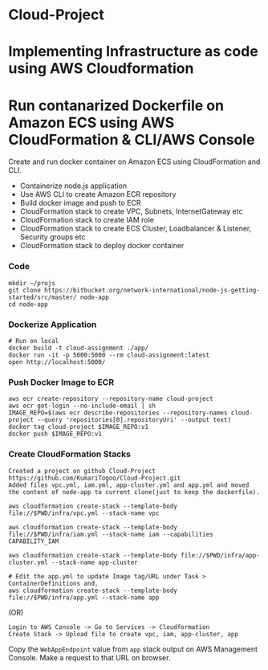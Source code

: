 # Cloud-Project

# Implementing Infrastructure as code using AWS Cloudformation
# Run contanarized Dockerfile on Amazon ECS using AWS CloudFormation & CLI/AWS Console

Create and run docker container on Amazon ECS using CloudFormation and CLI.

- Containerize node.js application
- Use AWS CLI to create Amazon ECR repository
- Build docker image and push to ECR
- CloudFormation stack to create VPC, Subnets, InternetGateway etc
- CloudFormation stack to create IAM role
- CloudFormation stack to create ECS Cluster, Loadbalancer & Listener, Security groups etc
- CloudFormation stack to deploy docker container

### Code

```
mkdir ~/projs
git clone https://bitbucket.org/network-international/node-js-getting-started/src/master/ node-app
cd node-app
```

### Dockerize Application

```
# Run on local
docker build -t cloud-assignment ./app/
docker run -it -p 5000:5000 --rm cloud-assignment:latest
open http://localhost:5000/
```

### Push Docker Image to ECR

```
aws ecr create-repository --repository-name cloud-project
aws ecr get-login --no-include-email | sh
IMAGE_REPO=$(aws ecr describe-repositories --repository-names cloud-project --query 'repositories[0].repositoryUri' --output text)
docker tag cloud-project $IMAGE_REPO:v1
docker push $IMAGE_REPO:v1
```

### Create CloudFormation Stacks

```
Created a project on github Cloud-Project
https://github.com/KumariTogoo/Cloud-Project.git
Added files vpc.yml, iam.yml, app-cluster.yml and app.yml and moved the content of node-app to current clone(just to keep the dockerfile).

aws cloudformation create-stack --template-body file://$PWD/infra/vpc.yml --stack-name vpc

aws cloudformation create-stack --template-body file://$PWD/infra/iam.yml --stack-name iam --capabilities CAPABILITY_IAM

aws cloudformation create-stack --template-body file://$PWD/infra/app-cluster.yml --stack-name app-cluster

# Edit the app.yml to update Image tag/URL under Task > ContainerDefinitions and,
aws cloudformation create-stack --template-body file://$PWD/infra/app.yml --stack-name app
```
(OR)

```
Login to AWS Console -> Go to Services -> Cloudformation
Create Stack -> Upload file to create vpc, iam, app-cluster, app
```

Copy the `WebAppEndpoint` value from `app` stack output on AWS Management Console. Make a request to that URL on browser.
